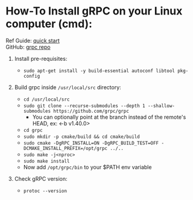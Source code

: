 # How-To Install gRPC on your Linux computer (cmd):

Ref Guide: [quick start][1]  
GitHub: [grpc repo][2]

1. Install pre-requisites:
    - `sudo apt-get install -y build-essential autoconf libtool pkg-config`

2. Build grpc inside `/usr/local/src` directory:
    - `cd /usr/local/src`
    - `sudo git clone --recurse-submodules --depth 1 --shallow-submodules https://github.com/grpc/grpc`
        - You can optionally point at the branch instead of the remote's  
          HEAD, ex: <-b v1.40.0>
    - `cd grpc`
    - `sudo mkdir -p cmake/build && cd cmake/build`
    - `sudo cmake -DgRPC_INSTALL=ON -DgRPC_BUILD_TEST=OFF
      -DCMAKE_INSTALL_PREFIX=/opt/grpc ../..`
    - `sudo make -j<nproc>`
    - `sudo make install`
    - Now add `/opt/grpc/bin` to your $PATH env variable

3. Check gRPC version:
    - `protoc --version`

[1]: <https://grpc.io/docs/languages/cpp/quickstart/> "quick start"
[2]: <https://github.com/grpc/grpc> "github grpc repo"
